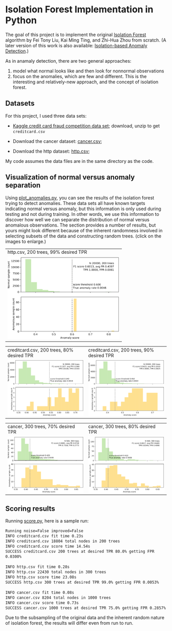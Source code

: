 # Isolation Forest Implementation in Python


The goal of this project is to implement the original [Isolation Forest](IsolationForestPaper.pdf) algorithm by Fei Tony Liu, Kai Ming Ting, and Zhi-Hua Zhou from scratch.  (A later version of this work is also available: [Isolation-based Anomaly Detection](http://citeseerx.ist.psu.edu/viewdoc/download?doi=10.1.1.673.5779&rep=rep1&type=pdf).) 

As in anamaly detection, there are two general approaches: 

1. model what normal looks like and then look for nonnormal observations
2. focus on the anomalies, which are few and different. This is the interesting and relatively-new approach, and the concept of isolation forest.

## Datasets

For this project, I used three data sets:

* [Kaggle credit card fraud competition data set](https://www.kaggle.com/mlg-ulb/creditcardfraud); download, unzip to get `creditcard.csv`

* Download the cancer dataset: [cancer.csv](https://github.com/jenshou/isolation-forest/blob/master/cancer.csv);

* Download the http dataset: [http.csv](https://github.com/jenshou/isolation-forest/blob/master/http.csv); 

My code assumes the data files are in the same directory as the code.

## Visualization of normal versus anomaly separation

Using [plot_anomalies.py](https://github.com/jenshou/isolation-forest/blob/master/plot_anomalies.py), you can see the results of the isolation forest trying to detect anomalies. These data sets all have known targets indicating normal versus anomaly, but this information is only used during testing and not during training. In other words, we use this information to discover how well we can separate the distribution of normal versus anomalous observations.  The section provides a number of results, but yours might look different because of the inherent randomness involved in selecting subsets of the data and constructing random trees. (click on the images to enlarge.)

<center>
<table border="0">
<tr><td>http.csv, 200 trees, 99% desired TPR</td></tr>
<tr>
<td border=0>
<a href="image/http-200-99.svg"><img src="image/http-200-99.svg" width="350"></a>
</tr>
</table>
</center>

<table border="0">
<tr><td>creditcard.csv, 200 trees, 80% desired TPR</td><td>creditcard.csv, 200 trees, 90% desired TPR</td></tr>
<tr>
<td border=0>
<a href="image/creditcard-200-80.svg"><img src="image/creditcard-200-80.svg" width="350"></a>
<td border=0>
<a href="image/creditcard-200-90.svg"><img src="image/creditcard-200-90.svg" width="350"></a>
</tr>
</table>

<table border="0">
<tr><td> cancer, 300 trees, 70% desired TPR</td><td> cancer, 300 trees, 80% desired TPR</td></tr>
<tr>
<td border=0>
<a href="image/cancer-300-70.svg"><img src="image/cancer-300-70.svg" width="350"></a>
<td border=0>
<a href="image/cancer-300-80.svg"><img src="image/cancer-300-80.svg" width="350"></a>
</tr>
</table>

## Scoring results

Running [score.py](https://github.com/jenshou/isolation-forest/score.py), here is a sample run:

```
Running noise=False improved=False
INFO creditcard.csv fit time 0.23s
INFO creditcard.csv 18804 total nodes in 200 trees
INFO creditcard.csv score time 14.54s
SUCCESS creditcard.csv 200 trees at desired TPR 80.0% getting FPR 0.0300%

INFO http.csv fit time 0.28s
INFO http.csv 22430 total nodes in 300 trees
INFO http.csv score time 23.08s
SUCCESS http.csv 300 trees at desired TPR 99.0% getting FPR 0.0053%

INFO cancer.csv fit time 0.08s
INFO cancer.csv 8204 total nodes in 1000 trees
INFO cancer.csv score time 0.73s
SUCCESS cancer.csv 1000 trees at desired TPR 75.0% getting FPR 0.2857%
```

Due to the subsampling of the original data and the inherent random nature of isolation forest, the results will differ even from run to run.
